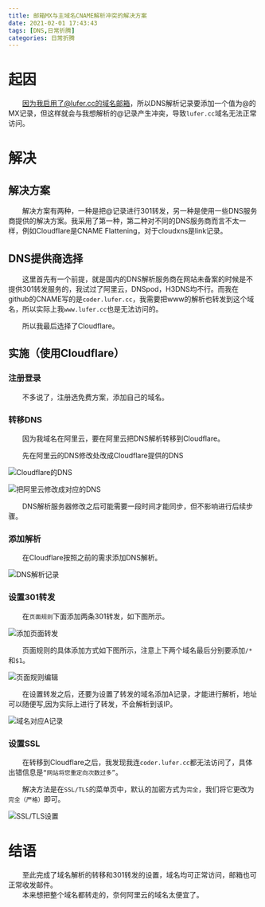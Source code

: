 ```yaml
---
title: 邮箱MX与主域名CNAME解析冲突的解决方案
date: 2021-02-01 17:43:43
tags: [DNS,日常折腾]
categories: 日常折腾
---
```


# 起因
&emsp;&emsp;因为我启用了@lufer.cc的域名邮箱，所以DNS解析记录要添加一个值为@的MX记录，但这样就会与我想解析的@记录产生冲突，导致`lufer.cc`域名无法正常访问。

# 解决

## 解决方案
&emsp;&emsp;解决方案有两种，一种是把@记录进行301转发，另一种是使用一些DNS服务商提供的解决方案。我采用了第一种，第二种对不同的DNS服务商而言不太一样，例如Cloudflare是CNAME Flattening，对于cloudxns是link记录。

## DNS提供商选择
&emsp;&emsp;这里首先有一个前提，就是国内的DNS解析服务商在网站未备案的时候是不提供301转发服务的，我试过了阿里云，DNSpod，H3DNS均不行。而我在github的CNAME写的是`coder.lufer.cc`，我需要把www的解析也转发到这个域名，所以实际上我`www.lufer.cc`也是无法访问的。

&emsp;&emsp;所以我最后选择了Cloudflare。

## 实施（使用Cloudflare）
### 注册登录
&emsp;&emsp;不多说了，注册选免费方案，添加自己的域名。
### 转移DNS
&emsp;&emsp;因为我域名在阿里云，要在阿里云把DNS解析转移到Cloudflare。

&emsp;&emsp;先在阿里云的DNS修改处改成Cloudflare提供的DNS

![Cloudflare的DNS](https://pic.lufer.cc/images/2021/03/15/ym2irV.png)

![把阿里云修改成对应的DNS](https://pic.lufer.cc/images/2021/03/15/ymgKHS.png)

&emsp;&emsp;DNS解析服务器修改之后可能需要一段时间才能同步，但不影响进行后续步骤。

### 添加解析

&emsp;&emsp;在Cloudflare按照之前的需求添加DNS解析。

![DNS解析记录](https://pic.lufer.cc/images/2021/03/15/ymRKYQ.png)

### 设置301转发

&emsp;&emsp;在`页面规则`下面添加两条301转发，如下图所示。

![添加页面转发](https://pic.lufer.cc/images/2021/03/15/ymRtTU.png)

&emsp;&emsp;页面规则的具体添加方式如下图所示，注意上下两个域名最后分别要添加`/*`和`$1`。

![页面规则编辑](https://pic.lufer.cc/images/2021/03/15/ymfMMn.png)

&emsp;&emsp;在设置转发之后，还要为设置了转发的域名添加A记录，才能进行解析，地址可以随便写,因为实际上进行了转发，不会解析到该IP。

![域名对应A记录](https://pic.lufer.cc/images/2021/03/15/ymhhp4.png)

### 设置SSL

&emsp;&emsp;在转移到Cloudflare之后，我发现我连`coder.lufer.cc`都无法访问了，具体出错信息是`“网站将您重定向次数过多”`。

&emsp;&emsp;解决方法是在`SSL/TLS`的菜单页中，默认的加密方式为`完全`，我们将它更改为`完全（严格）`即可。

![SSL/TLS设置](https://pic.lufer.cc/images/2021/03/15/ym4wE6.png)

# 结语

&emsp;&emsp;至此完成了域名解析的转移和301转发的设置，域名均可正常访问，邮箱也可正常收发邮件。  
&emsp;&emsp;本来想把整个域名都转走的，奈何阿里云的域名太便宜了。